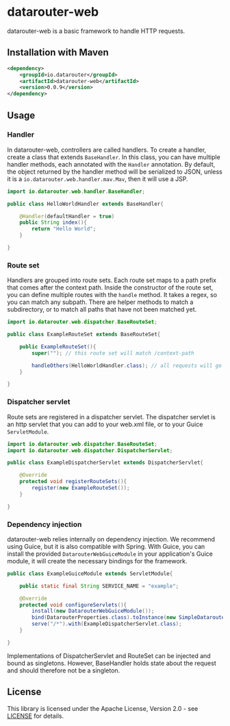 # datarouter-web

datarouter-web is a basic framework to handle HTTP requests.

## Installation with Maven

```xml
<dependency>
	<groupId>io.datarouter</groupId>
	<artifactId>datarouter-web</artifactId>
	<version>0.0.9</version>
</dependency>
```

## Usage

### Handler

In datarouter-web, controllers are called handlers. To create a handler, create a class that extends `BaseHandler`. In this class, you can have multiple handler methods, each annotated with the `Handler` annotation.
By default, the object returned by the handler method will be serialized to JSON, unless it is a `io.datarouter.web.handler.mav.Mav`, then it will use a JSP.

```java
import io.datarouter.web.handler.BaseHandler;

public class HelloWorldHandler extends BaseHandler{

	@Handler(defaultHandler = true)
	public String index(){
		return "Hello World";
	}

}
```

### Route set

Handlers are grouped into route sets. Each route set maps to a path prefix that comes after the context path.
Inside the constructor of the route set, you can define multiple routes with the `handle` method. It takes a regex, so you can match any subpath. There are helper methods to match a subdirectory, or to match all paths that have not been matched yet.

```java
import io.datarouter.web.dispatcher.BaseRouteSet;

public class ExampleRouteSet extends BaseRouteSet{

	public ExampleRouteSet(){
		super(""); // this route set will match /context-path

		handleOthers(HelloWorldHandler.class); // all requests will go to this handler
	}

}
```

### Dispatcher servlet

Route sets are registered in a dispatcher servlet. The dispatcher servlet is an http servlet that you can add to your web.xml file, or to your Guice `ServletModule`.

```java
import io.datarouter.web.dispatcher.BaseRouteSet;
import io.datarouter.web.dispatcher.DispatcherServlet;

public class ExampleDispatcherServlet extends DispatcherServlet{

	@Override
	protected void registerRouteSets(){
		register(new ExampleRouteSet());
	}

}
```

### Dependency injection
datarouter-web relies internally on dependency injection. We recommend using Guice, but it is also compatible with Spring.
With Guice, you can install the provided `DatarouterWebGuiceModule` in your application's Guice module, it will create the necessary bindings for the framework.

```java
public class ExampleGuiceModule extends ServletModule{

	public static final String SERVICE_NAME = "example";

	@Override
	protected void configureServlets(){
		install(new DatarouterWebGuiceModule());
		bind(DatarouterProperties.class).toInstance(new SimpleDatarouterProperties(SERVICE_NAME));
		serve("/*").with(ExampleDispatcherServlet.class);
	}

}
```

Implementations of DispatcherServlet and RouteSet can be injected and bound as singletons. However, BaseHandler holds state about the request and should therefore not be a singleton.

## License

This library is licensed under the Apache License, Version 2.0 - see [LICENSE](../LICENSE) for details.
